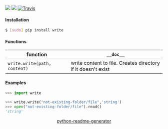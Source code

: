 <!--
https://pypi.org/project/readme-generator/
https://pypi.org/project/python-readme-generator/
-->

[![](https://img.shields.io/pypi/pyversions/write.svg?longCache=True)](https://pypi.org/project/write/)
[![](https://img.shields.io/pypi/v/write.svg?maxAge=3600)](https://pypi.org/project/write/)
[![Travis](https://api.travis-ci.org/looking-for-a-job/write.py.svg?branch=master)](https://travis-ci.org/looking-for-a-job/write.py/)

#### Installation
```bash
$ [sudo] pip install write
```

#### Functions
function|`__doc__`
-|-
`write.write(path, content)` |write content to file. Creates directory if it doesn't exist

#### Examples
```python
>>> import write

>>> write.write("not-existing-folder/file",'string')
>>> open("not-existing-folder/file").read()
'string'
```

<p align="center">
    <a href="https://pypi.org/project/python-readme-generator/">python-readme-generator</a>
</p>